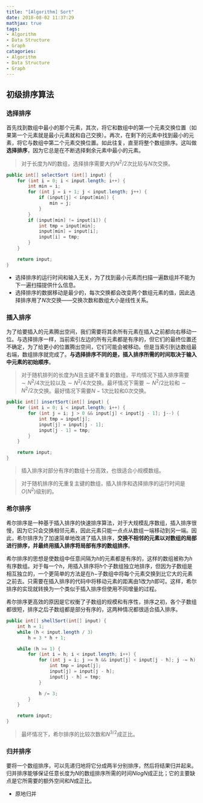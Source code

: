 ```yaml
---
title: "[Algorithm] Sort"
date: 2018-08-02 11:37:29
mathjax: true
tags:
- Algorithm
- Data Structure
- Graph
catagories:
- Algorithm
- Data Structure
- Graph
---
```

## 初级排序算法
### 选择排序
首先找到数组中最小的那个元素，其次，将它和数组中的第一个元素交换位置（如果第一个元素就是最小元素就和自己交换）。再次，在剩下的元素中找到最小的元素，将它与数组中第二个元素交换位置。如此往复，直至将整个数组排序。这叫做 __选择排序__，因为它总是在不断选择剩余元素中最小的元素。

> 对于长度为$N$的数组，选择排序需要大约$N^2/2$次比较与$N$次交换。

```java
public int[] selectSort (int[] input) {
    for (int i = 0; i < input.length; i++) {
        int min = i;
        for (int j = i + 1; j < input.length; j++) {
            if (input[j] < input[min]) {
                min = j;
            }
        }
        if (input[min] != input[i]) {
            int tmp = input[min];
            input[min] = input[i];
            input[i] = tmp;
        }
    }

    return input;
}
```
* 选择排序的运行时间和输入无关，为了找到最小元素而扫描一遍数组并不能为下一遍扫描提供什么信息。
* 选择排序的数据移动是最少的，每次交换都会改变两个数组元素的值，因此选择排序用了$N$次交换——交换次数和数组大小是线性关系。

### 插入排序
为了给要插入的元素腾出空间，我们需要将其余所有元素在插入之前都向右移动一位。与选择排序一样，当前索引左边的所有元素都是有序的，但它们的最终位置还不确定，为了给更小的位置腾出空间，它们可能会被移动。但是当索引到达数组最右端，数组排序就完成了。__与选择排序不同的是，插入排序所需的时间取决于输入中元素的初始顺序__。

> 对于随机排列的长度为$N$且主键不重复的数组，平均情况下插入排序需要$\sim N^2/4$次比较以及$\sim N^2/4$次交换。最坏情况下需要$\sim N^2/2$比较和$\sim N^2/2$次交换。最好情况下需要$N-1$次比较和0次交换。

```java
public int[] insertSort(int[] input) {
    for (int i = 0; i < input.length; i++) {
        for (int j = i; j > 0 && input[j] < input[j - 1]; j--) {
            int tmp = input[j];
            input[j] = input[j - 1];
            input[j - 1] = tmp;
        }
    }

    return input;
}
```
> 插入排序对部分有序的数组十分高效，也很适合小规模数组。

> 对于随机排序的无重复主键的数组，插入排序和选择排序的运行时间是$O(N^2)$级别的。

### 希尔排序
希尔排序是一种基于插入排序的快速排序算法，对于大规模乱序数组，插入排序很慢，因为它只会交换相邻元素，因此元素只能一点点从数组一端移动到另一端。因此，希尔排序为了加速简单地改进了插入排序，__交换不相邻的元素以对数组的局部进行排序，并最终用插入排序将局部有序的数组排序__。

希尔排序的思想是使数组中任意间隔为$h$的元素都是有序的，这样的数组被称为$h$有序数组。对于每一个$h$，用插入排序将$h$个子数组独立地排序，但因为子数组是相互独立的，一个更简单的方法是在$h-$子数组中将每个元素交换到比它大的元素之前去。只需要在插入排序的代码中将移动元素的距离由1改为$h$即可。这样，希尔排序的实现就转换为一个类似于插入排序但使用不同增量的过程。

希尔排序更高效的原因是它权衡了子数组的规模和有序性，排序之初，各个子数组都很短，排序之后子数组都是部分有序的，这两种情况都很适合插入排序。

```java
public int[] shellSort(int[] input) {
    int h = 1;
    while (h < input.length / 3)
        h = 3 * h + 1;

    while (h >= 1) {
        for (int i = h; i < input.length; i++) {
            for (int j = i; j >= h && input[j] < input[j - h]; j -= h) {
                int tmp = input[j];
                input[j] = input[j - h];
                input[j - h] = tmp;
            }

            h /= 3;
        }
    }

    return input;
}
```

> 最坏情况下，希尔排序的比较次数和$N^{3/2}$成正比。

### 归并排序
要将一个数组排序，可以先递归地将它分成两半分别排序，然后将结果归并起来。归并排序能够保证任意长度为$N$的数组排序所需的时间$NlogN$成正比；它的主要缺点是它所需要的额外空间和$N$成正比。

* 原地归并
```java

```